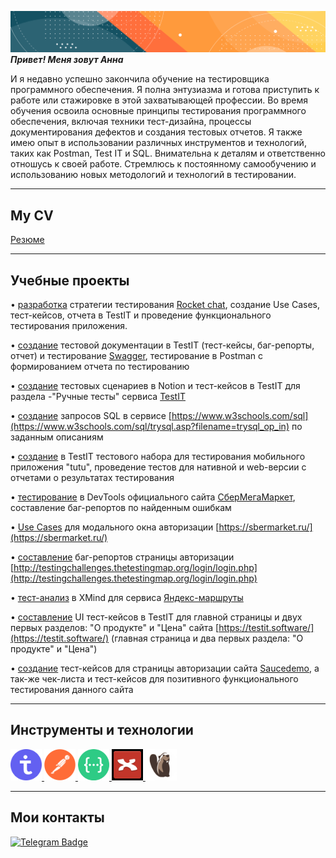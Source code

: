 ![](https://github.com/LemAnna/LemAnna/blob/master/cover-image3.png)
 ___Привет! Меня зовут Анна___

И я недавно успешно закончила обучение на тестировщика программного обеспечения. Я полна энтузиазма и готова приступить к работе или стажировке в этой захватывающей профессии.
Во время обучения освоила основные принципы тестирования программного обеспечения, включая техники тест-дизайна, процессы документирования дефектов и создания тестовых отчетов. Я также имею опыт в использовании различных инструментов и технологий, таких как Postman, Test IT и SQL. Внимательна к деталям и ответственно отношусь к своей работе. Стремлюсь к постоянному самообучению и использованию новых методологий и технологий в тестировании.
______________

## My CV 

[Резюме](https://ссылочку_сюда)

_____

## Учебные проекты

• [разработка](https://github.com/LemAnna/Anna_Bogdanova_QA/tree/master/%D0%A2%D0%B5%D1%81%D1%82%D0%BE%D0%B2%D0%B0%D1%8F%20%D0%B4%D0%BE%D0%BA%D1%83%D0%BC%D0%B5%D0%BD%D1%82%D0%B0%D1%86%D0%B8%D1%8F%20%D0%B4%D0%BB%D1%8F%20www.rocket.chat%20%D0%BF%D1%80.11) стратегии тестирования [Rocket chat](https://www.rocket.chat/), создание Use Cases, тест-кейсов,  отчета в TestIT и проведение функционального тестирования приложения.

• [создание](https://github.com/LemAnna/Anna_Bogdanova_QA/tree/master/API%20Swagger%20%D0%BF%D1%80.7%D0%B3%D1%80) тестовой документации в TestIT (тест-кейсы, баг-репорты, отчет) и тестирование [Swagger](https://fakerestapi.azurewebsites.net/index.html), тестирование в Postman с формированием отчета по тестированию

• [создание](https://github.com/LemAnna/Anna_Bogdanova_QA/tree/master/%D0%A2%D0%B5%D1%81%D1%82-%D0%BA%D0%B5%D0%B9%D1%81%D1%8B%2C%20%D1%82%D0%B5%D1%81%D1%82%D0%BE%D0%B2%D1%8B%D0%B5%20%D1%81%D1%86%D0%B5%D0%BD%D0%B0%D1%80%D0%B8%D0%B8%20%D0%B4%D0%BB%D1%8F%20id.testit.softwareworkspaces%20%D0%BF%D1%80.4%D0%B3%D1%80) тестовых сценариев в Notion и тест-кейсов в TestIT для раздела -"Ручные тесты" сервиса [TestIT](https://id.testit.software/workspaces) 

• [создание](https://github.com/LemAnna/Anna_Bogdanova_QA/tree/master/SQL%20%D0%BF%D1%80.10%D0%B3%D1%80) запросов SQL в сервисе [https://www.w3schools.com/sql](https://www.w3schools.com/sql/trysql.asp?filename=trysql_op_in)  по заданным описаниям

• [создание](https://github.com/LemAnna/Anna_Bogdanova_QA/tree/master/%D0%A2%D0%B5%D1%81%D1%82-%D0%BA%D0%B5%D0%B9%D1%81%D1%8B%20%D0%B4%D0%BB%D1%8F%20%D0%BC%D0%BE%D0%B1.%20tutu%20%D0%BF%D1%80.9) в TestIT тестового набора для тестирования мобильного приложения "tutu", проведение тестов для нативной и web-версии с отчетами о результатах тестирования

• [тестирование](https://github.com/LemAnna/Anna_Bogdanova_QA/blob/master/%D0%91%D0%B0%D0%B3-%D1%80%D0%B5%D0%BF%D0%BE%D1%80%D1%82%D1%8B%20DevTools%20%D0%BF%D1%80.8%D0%B3%D1%80.md) в DevTools официального сайта [СберМегаМаркет](https://sbermegamarket.ru/), составление баг-репортов по найденным ошибкам

• [Use Cases](https://github.com/LemAnna/Anna_Bogdanova_QA/blob/master/Use%20Cases%20sbermarket.ru.%20%D0%BF%D1%80.3.md) для модального окна авторизации [https://sbermarket.ru/](https://sbermarket.ru/)

• [составление](https://github.com/LemAnna/Anna_Bogdanova_QA/blob/master/%D0%91%D0%B0%D0%B3-%D1%80%D0%B5%D0%BF%D0%BE%D1%80%D1%82%D1%8B%20%D1%82%D0%B5%D1%81%D1%82%D0%BE%D0%B2%D0%BE%D0%B9%20%D0%B0%D0%B2%D1%82%D0%BE%D1%80%D0%B8%D0%B7%D0%B0%D1%86%D0%B8%D0%B8.%20%D0%BF%D1%80.4.md) баг-репортов страницы авторизации [http://testingchallenges.thetestingmap.org/login/login.php](http://testingchallenges.thetestingmap.org/login/login.php)

• [тест-анализ](https://github.com/LemAnna/Anna_Bogdanova_QA/blob/master/%D0%A2%D0%B5%D1%81%D1%82%20%D0%B0%D0%BD%D0%B0%D0%BB%D0%B8%D0%B7%20(XMind).pdf) в XMind для сервиса [Яндекс-маршруты](https://yandex.ru/maps/213/moscow/?ll=37.617700%2C55.755863&mode=routes&rtext=&rtt=mt&z=10)

• [составление](https://github.com/LemAnna/Anna_Bogdanova_QA/blob/master/%D0%A2%D0%B5%D1%81%D1%82-%D0%BA%D0%B5%D0%B9%D1%81%D1%8B%20UI%20%D0%B4%D0%BB%D1%8F%20testit.software%20(TestIT)%20%D0%BF%D1%80.5%D0%B3%D1%80..xlsx) UI тест-кейсов в TestIT для главной страницы и двух первых разделов: "О продукте" и "Цена" сайта [https://testit.software/](https://testit.software/)  (главная страница и два первых раздела: "О продукте" и "Цена")

• [создание](https://github.com/LemAnna/Anna_Bogdanova_QA/tree/master/%D0%A2%D0%B5%D1%81%D1%82-%D0%BA%D0%B5%D0%B9%D1%81%D1%8B%2C%20%D1%87%D0%B5%D0%BA-%D0%BB%D0%B8%D1%81%D1%82%D1%8B%20saucedemo.com%20%D0%BF%D1%80.2%2C%203) тест-кейсов для страницы авторизации сайта [Saucedemo](www.saucedemo.com), а так-же чек-листа и тест-кейсов для позитивного функционального тестирования данного сайта 
__________

## Инструменты и технологии
<p align="left">
<a href="https://testit.software/">
<img src="https://github.com/qajenna/qajenna/blob/main/icons/TestIT.png" alt="TestIT" width="50" height="50" />
</a>
<a href="https://www.postman.com/">
<img src="https://github.com/qajenna/qajenna/blob/main/icons/Postman.png" alt="Postman" width="50" height="50" />
</a>
<a href="https://swagger.io/">
<img src="https://github.com/qajenna/qajenna/blob/main/icons/swagger.png" alt="Swagger" width="50" height="50" />
</a>
<a href="https://xmind.app/">
<img src="https://github.com/LemAnna/Anna_Bogdanova_QA/blob/master/%D0%98%D0%BA%D0%BE%D0%BD%D0%BA%D0%B8/Xmind.png?raw=true" alt="Localizely" width="50" height="50" />
</a>
<a href="https://dbeaver.io/">
<img src="https://github.com/qajenna/qajenna/blob/main/icons/DBeaver.png" alt="DBeaver" width="50" height="50" />
</a>
</p>

________

## Мои контакты

[![Telegram Badge](https://img.shields.io/badge/-Telegram-0088cc?style=flat-square&logo=Telegram&logoColor=white)](https://t.me/Introverio)





